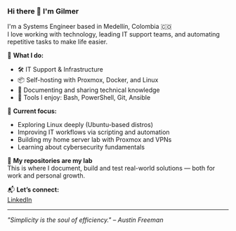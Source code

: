 ### Hi there 👋 I'm Gilmer

I'm a Systems Engineer based in Medellín, Colombia 🇨🇴  
I love working with technology, leading IT support teams, and automating repetitive tasks to make life easier.

🔧 **What I do:**
- 🛠️ IT Support & Infrastructure
- 📦 Self-hosting with Proxmox, Docker, and Linux
- 🧠 Documenting and sharing technical knowledge
- 🧰 Tools I enjoy: Bash, PowerShell, Git, Ansible

📌 **Current focus:**
- Exploring Linux deeply (Ubuntu-based distros)
- Improving IT workflows via scripting and automation
- Building my home server lab with Proxmox and VPNs
- Learning about cybersecurity fundamentals

🚀 **My repositories are my lab**  
This is where I document, build and test real-world solutions — both for work and personal growth.

📬 **Let’s connect:**  
[LinkedIn](https://www.linkedin.com/in/gilmerop10/)

---
*"Simplicity is the soul of efficiency." – Austin Freeman*
